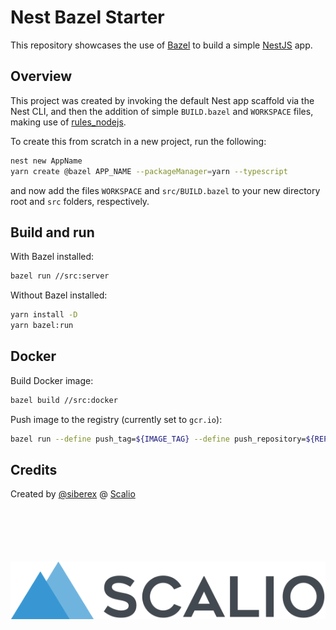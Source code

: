 # Nest Bazel Starter

This repository showcases the use of [Bazel](https://bazel.build/) to build a simple [NestJS](https://nestjs.com/) app.

## Overview

This project was created by invoking the default Nest app scaffold via the Nest CLI, and then the addition of simple `BUILD.bazel` and `WORKSPACE` files, making use of [rules_nodejs](https://github.com/bazelbuild/rules_nodejs/#quickstart).

To create this from scratch in a new project, run the following:

```bash
nest new AppName
yarn create @bazel APP_NAME --packageManager=yarn --typescript
```

and now add the files `WORKSPACE` and `src/BUILD.bazel` to your new directory root and `src` folders, respectively.

## Build and run

With Bazel installed:

```bash
bazel run //src:server
```

Without Bazel installed:

```bash
yarn install -D
yarn bazel:run
```

## Docker

Build Docker image:

```bash
bazel build //src:docker
```

Push image to the registry (currently set to `gcr.io`):

```bash
bazel run --define push_tag=${IMAGE_TAG} --define push_repository=${REPOSITORY} //src:push_container
```

## Credits

Created by [@siberex](https://github.com/siberex/) @ [Scalio](https://scal.io/)

<!-- markdownlint-disable -->
<p style="text-align:center; margin-top:100px">
    <a href="https://scal.io/">
        <img src="readme-assets/scalio.png"/>
    </a>
</p>
<!-- markdownlint-restore -->